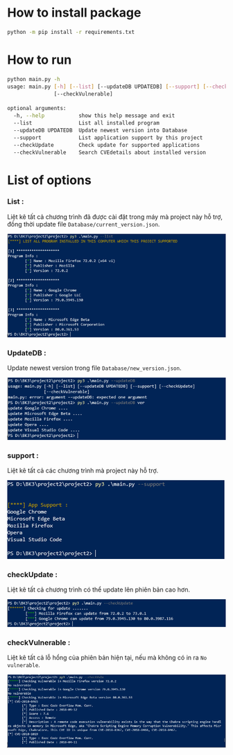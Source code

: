 # How to install package    

```bash
python -m pip install -r requirements.txt
```

# How to run   

```bash
python main.py -h    
usage: main.py [-h] [--list] [--updateDB UPDATEDB] [--support] [--checkUpdate]
               [--checkVulnerable]

optional arguments:
  -h, --help           show this help message and exit
  --list               List all installed program
  --updateDB UPDATEDB  Update newest version into Database
  --support            List application support by this project
  --checkUpdate        Check update for supported applications
  --checkVulnerable    Search CVEdetails about installed version
```
# List of options    

### List :   
Liệt kê tất cả chương trình đã được cài đặt trong máy mà project này hỗ trợ, đồng thời update file ```Database/current_version.json```.     

![](/img/hinh1.PNG)   


### UpdateDB :    
Update newest version trong file ```Database/new_version.json```.    

![](/img/hinh2.PNG)   


### support :    
Liệt kê tất cả các chương trình mà project này hỗ trợ.   

![](/img/hinh3.PNG)   


### checkUpdate :     
Liệt kê tất cả chương trình có thể update lên phiên bản cao hơn.    

![](/img/hinh4.PNG)   


### checkVulnerable :   
Liệt kê tất cả lỗ hổng của phiên bản hiện tại, nếu mà không có in ra ```No vulnerable```.    

![](/img/hinh5.PNG)   


